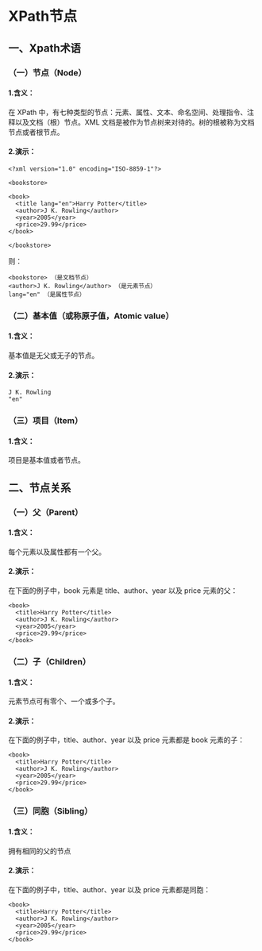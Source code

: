 # XPath节点

## 一、Xpath术语

### （一）节点（Node）

#### 1.含义：
在 XPath 中，有七种类型的节点：元素、属性、文本、命名空间、处理指令、注释以及文档（根）节点。XML 文档是被作为节点树来对待的。树的根被称为文档节点或者根节点。

#### 2.演示：
```
<?xml version="1.0" encoding="ISO-8859-1"?>

<bookstore> 

<book>
  <title lang="en">Harry Potter</title>
  <author>J K. Rowling</author> 
  <year>2005</year>
  <price>29.99</price>
</book>

</bookstore>
```
则：
```
<bookstore> （是文档节点）
<author>J K. Rowling</author> （是元素节点）
lang="en" （是属性节点） 
```

### （二）基本值（或称原子值，Atomic value）

#### 1.含义：
基本值是无父或无子的节点。

#### 2.演示：
```
J K. Rowling
"en"
```

### （三）项目（Item）

#### 1.含义：
项目是基本值或者节点。




## 二、节点关系



### （一）父（Parent）

#### 1.含义：
每个元素以及属性都有一个父。

#### 2.演示：
在下面的例子中，book 元素是 title、author、year 以及 price 元素的父：
```
<book>
  <title>Harry Potter</title>
  <author>J K. Rowling</author>
  <year>2005</year>
  <price>29.99</price>
</book>
```

### （二）子（Children）

#### 1.含义：
元素节点可有零个、一个或多个子。

#### 2.演示：
在下面的例子中，title、author、year 以及 price 元素都是 book 元素的子：
```
<book>
  <title>Harry Potter</title>
  <author>J K. Rowling</author>
  <year>2005</year>
  <price>29.99</price>
</book>
```

### （三）同胞（Sibling）

#### 1.含义：
拥有相同的父的节点

#### 2.演示：
在下面的例子中，title、author、year 以及 price 元素都是同胞：
```
<book>
  <title>Harry Potter</title>
  <author>J K. Rowling</author>
  <year>2005</year>
  <price>29.99</price>
</book>
```